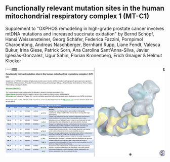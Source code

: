 ## Functionally relevant mutation sites in the human mitochondrial respiratory complex 1 (MT-C1)

Supplement to "OXPHOS remodeling in high-grade prostate cancer involves mtDNA mutations and increased succinate oxidation" by Bernd Schöpf, Hansi Weissensteiner, Georg Schäfer, Federica Fazzini, Pornpimol Charoentong, Andreas Naschberger, Bernhard Rupp, Liane Fendt, Valesca Bukur, Irina Giese, Patrick Sorn, Ana Carolina Sant'Anna-Silva, Javier Iglesias-Gonzalez, Ugur Sahin, Florian Kronenberg, Erich Gnaiger & Helmut Klocker

[![Preview](https://github.com/genepi/mt-c1/blob/master/iSee/isee_preview.png)](http://genepi.i-med.ac.at/pca-mt-c1/)
